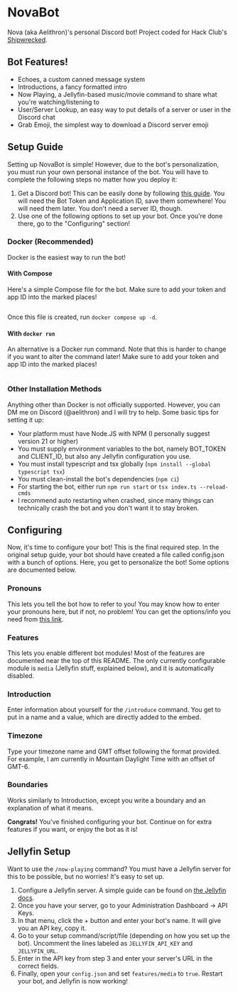 # NovaBot
Nova (aka Aelithron)'s personal Discord bot!
Project coded for Hack Club's [Shipwrecked](https://shipwrecked.hackclub.com).
## Bot Features!
- Echoes, a custom canned message system
- Introductions, a fancy formatted intro
- Now Playing, a Jellyfin-based music/movie command to share what you're watching/listening to
- User/Server Lookup, an easy way to put details of a server or user in the Discord chat
- Grab Emoji, the simplest way to download a Discord server emoji
## Setup Guide
Setting up NovaBot is simple! However, due to the bot's personalization, you must run your own personal instance of the bot.
You will have to complete the following steps no matter how you deploy it:
1. Get a Discord bot! This can be easily done by following [this guide](https://discordjs.guide/preparations/setting-up-a-bot-application.html#creating-your-bot). You will need the Bot Token and Application ID, save them somewhere! You will need them later. You don't need a server ID, though.
2. Use one of the following options to set up your bot. Once you're done there, go to the "Configuring" section!
### Docker (Recommended)
Docker is the easiest way to run the bot!
#### With Compose
Here's a simple Compose file for the bot.
Make sure to add your token and app ID into the marked places!
```yaml

```
Once this file is created, run `docker compose up -d`.
#### With `docker run`
An alternative is a Docker run command.
Note that this is harder to change if you want to alter the command later!
Make sure to add your token and app ID into the marked places!
```sh

```
### Other Installation Methods
Anything other than Docker is not officially supported. However, you can DM me on Discord (@aelithron) and I will try to help.
Some basic tips for setting it up:
- Your platform must have Node.JS with NPM (I personally suggest version 21 or higher)
- You must supply environment variables to the bot, namely BOT_TOKEN and CLIENT_ID, but also any Jellyfin configuration you use.
- You must install typescript and tsx globally (`npm install --global typescript tsx`)
- You must clean-install the bot's dependencies (`npm ci`)
- For starting the bot, either run `npm run start` or `tsx index.ts --reload-cmds`
- I recommend auto restarting when crashed, since many things can technically crash the bot and you don't want it to stay broken.
## Configuring
Now, it's time to configure your bot! This is the final required step.
In the original setup guide, your bot should have created a file called config.json with a bunch of options.
Here, you get to personalize the bot! Some options are documented below.
### Pronouns
This lets you tell the bot how to refer to you! You may know how to enter your pronouns here, but if not, no problem! You can get the options/info you need from [this link](https://en.pronouns.page/pronouns).
### Features
This lets you enable different bot modules! Most of the features are documented near the top of this README.
The only currently configurable module is `media` (Jellyfin stuff, explained below), and it is automatically disabled.
### Introduction
Enter information about yourself for the `/introduce` command. You get to put in a name and a value, which are directly added to the embed.
### Timezone
Type your timezone name and GMT offset following the format provided. For example, I am currently in Mountain Daylight Time with an offset of GMT-6.
### Boundaries
Works similarly to Introduction, except you write a boundary and an explanation of what it means.

**Congrats!** You've finished configuring your bot. Continue on for extra features if you want, or enjoy the bot as it is!
## Jellyfin Setup
Want to use the `/now-playing` command? You must have a Jellyfin server for this to be possible, but no worries! It's easy to set up.
1. Configure a Jellyfin server. A simple guide can be found on [the Jellyfin docs](https://jellyfin.org/docs/general/installation).
2. Once you have your server, go to your Administration Dashboard -> API Keys.
3. In that menu, click the + button and enter your bot's name. It will give you an API key, copy it.
4. Go to your setup command/script/file (depending on how you set up the bot). Uncomment the lines labeled as `JELLYFIN_API_KEY` and `JELLYFIN_URL`.
5. Enter in the API key from step 3 and enter your server's URL in the correct fields.
6. Finally, open your `config.json` and set `features/media` to `true`. Restart your bot, and Jellyfin is now working!